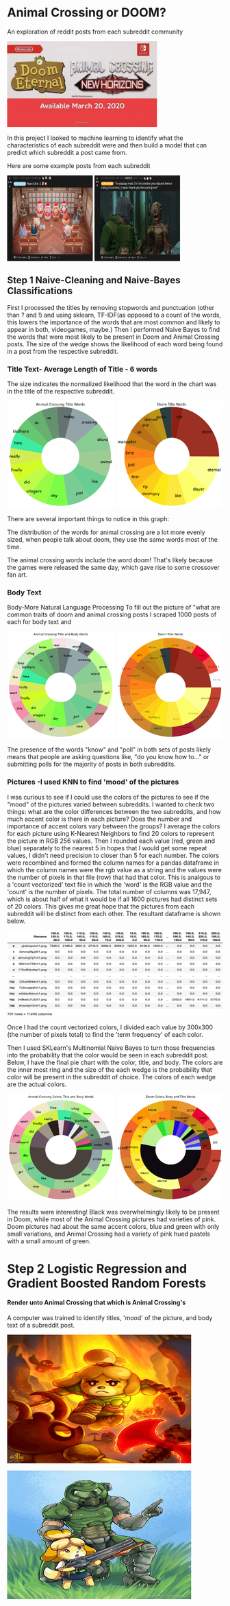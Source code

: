 # Animal Crossing or DOOM?
An exploration of reddit posts from each subreddit community
<p float="center">
  <img width="350" height="200" src=./cute/logos.jpg>
</p>

In this project I looked to machine learning to identify what the characteristics of each subreddit were and then build a model that can predict which subreddit a post came from.

Here are some example posts from each subreddit
<p float="center">
  <img width="200" height="200" src=./cute/acnh_reddit.png>
  <img width="200" height="200" src=./cute/doom_reddit.png>
</p>

## Step 1 Naive-Cleaning and Naive-Bayes Classifications
First I processed the titles by removing stopwords and punctuation (other than ? and !) and using sklearn, TF-IDF(as opposed to a count of the words, this lowers the importance of the words that are most common and likely to appear in both, videogames, maybe.)
Then I performed Naive Bayes to find the words that were most likely to be present in Doom and Animal Crossing posts.  The size of the wedge shows the likelihood of each word being found in a post from the respective subreddit.



### Title Text- Average Length of Title - 6 words
The size indicates the normalized likelihood that the word in the chart was in the title of the respective subreddit.

<p float="left">
  <img width="250" height="250" src=./graphs/acnh_titles_pie.png>
  <img width="250" height="250" src=./graphs/titles_doom_pie.png>
</p>

There are several important things to notice in this graph:

The distribution of the words for animal crossing are a lot more evenly sized, when people talk about doom, they use the same words most of the time.

The animal crossing words include the word doom!  That's likely because the games were released the same day, which gave rise to some crossover fan art. 

### Body Text
Body-More Natural Language Processing
To fill out the picture of "what are common traits of doom and animal crossing posts  I scraped 1000 posts of each for body text and 
<p float="left">
  <img width="250" height="250" src=./graphs/a_t_b.png>
  <img width="250" height="250" src=./graphs/d_t_b_.png>
</p>
The presence of the words "know" and "poll" in both sets of posts likely means that people are asking questions like, "do you know how to..." or submitting polls for the majority of posts in both subreddits.

### Pictures -I used KNN to find 'mood' of the pictures
I was curious to see if I could use the colors of the pictures to see if the "mood" of the pictures varied between subreddits.  I wanted to check two things: what are the color differences between the two subreddits, and how much accent color is there in each picture?  Does the number and importance of accent colors vary between the groups?
I average the colors for each picture using K-Nearest Neighbors to find 20 colors to represent the picture in RGB 256 values.  Then I rounded each value (red, green and blue) separately to the nearest 5 in hopes that I would get some repeat values, I didn't need precision to closer than 5 for each number.
The colors were recombined and formed the column names for a pandas dataframe in which the column names were the rgb value as a string and the values were the number of pixels in that file (row) that had that color.  This is analgous to a 'count vectorized' text file in which the 'word' is the RGB value and the 'count' is the number of pixels.  The total number of columns was 17,947, which is about half of what it would be if all 1600 pictures had distinct sets of 20 colors.  This gives me great hope that the pictures from each subreddit will be distinct from each other. The resultant dataframe is shown below.

<p float="center">
  <img width="550" height="200" src=./graphs/Color_words_df.png>
</p>

Once I had the count vectorized colors, I divided each value by 300x300 (the number of pixels total) to find the 'term frequency' of each color.  

Then I used SKLearn's Multinomial Naive Bayes to turn those frequencies into the probability that the color would be seen in each subreddit post.  Below, I have the final pie chart with the color, title, and body.  The colors are the inner most ring and the size of the each wedge is the probability that color will be present in the subreddit of choice.  The colors of each wedge are the actual colors.

<p float="left">
  <img width="250" height="250" src=./graphs/a_c_t_b.png>
  <img width="250" height="250" src=./graphs/d_c_t_b_.png>
</p>

The results were interesting!  Black was overwhelmingly likely to be present in Doom, while most of the Animal Crossing pictures had varieties of pink.  Doom pictures had about the same accent colors, blue and green with only small variations, and Animal Crossing had a variety of pink hued pastels with a small amount of green.



# Step 2 Logistic Regression and Gradient Boosted Random Forests 
#### Render unto Animal Crossing that which is Animal Crossing's
A computer was trained to identify titles, 'mood' of the picture, and body text of a subreddit post.











<p align="center"></p>
  <img width="430" height="300" src=./cute/animal_crossing_over_by_ry_spirit_ddqs9tg-fullview.jpg>
</p>

<p align="center"></p>
  <img width="430" height="300" src=./cute/doom_teach_isa.jpeg>
</p>